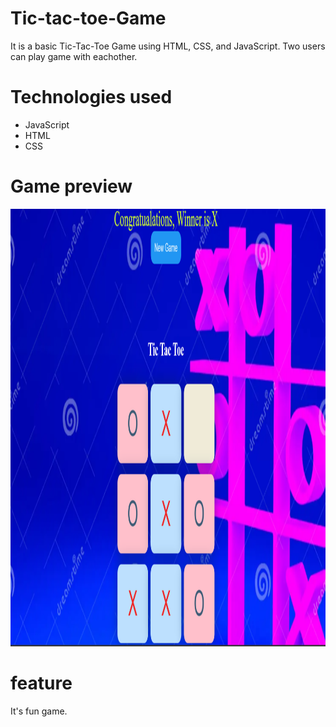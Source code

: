 # Tic-tac-toe-Game
It is a basic Tic-Tac-Toe Game using  HTML, CSS, and JavaScript. Two users can play game with eachother.

# Technologies used
<ul>
  <li>JavaScript</li>
  <li>HTML</li>
  <li>CSS</li>
</ul>

# Game preview 
<img src = "game view (2).png" width ="1000" height="700">

# feature 
It's fun game.

